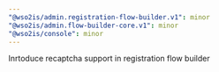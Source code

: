 ```yaml
---
"@wso2is/admin.registration-flow-builder.v1": minor
"@wso2is/admin.flow-builder-core.v1": minor
"@wso2is/console": minor
---
```


Inrtoduce recaptcha support in registration flow builder
